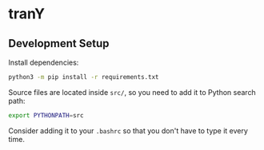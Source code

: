 # tranY

## Development Setup

Install dependencies:

```bash
python3 -m pip install -r requirements.txt
```

Source files are located inside `src/`, so you need to add it to Python search path:

```bash
export PYTHONPATH=src
```

Consider adding it to your `.bashrc` so that you don't have to type it every time.
